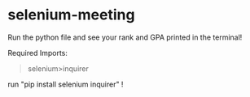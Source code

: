 # selenium-meeting

Run the python file and see your rank and GPA printed in the terminal!

Required Imports:
>selenium>inquirer

run "pip install selenium inquirer" !
